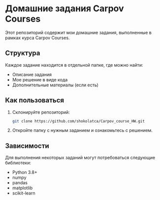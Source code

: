 # Домашние задания Carpov Courses

Этот репозиторий содержит мои домашние задания, выполненные в рамках курса Carpov Courses.

## Структура

Каждое задание находится в отдельной папке, где можно найти:
- Описание задания
- Мое решение в виде кода
- Дополнительные материалы (если есть)

## Как пользоваться

1. Склонируйте репозиторий:
    ```bash
    git clone https://github.com/shokolatca/Carpov_course_HW.git
    ```

2. Откройте папку с нужным заданием и ознакомьтесь с решением.

## Зависимости

Для выполнения некоторых заданий могут потребоваться следующие библиотеки:
- Python 3.8+
- numpy
- pandas
- matplotlib
- scikit-learn

